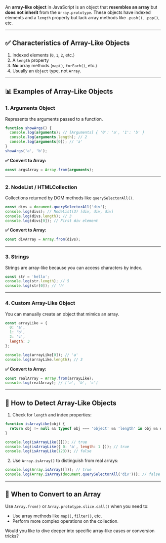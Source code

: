 An **array-like object** in JavaScript is an object that **resembles an array** but **does not inherit** from the `Array.prototype`. These objects have indexed elements and a `length` property but lack array methods like `.push()`, `.pop()`, etc.

---

## ✅ **Characteristics of Array-Like Objects**

1. Indexed elements (`0`, `1`, `2`, etc.)
2. A `length` property
3. **No** array methods (`map()`, `forEach()`, etc.)
4. Usually an `Object` type, not `Array`.

---

## 📊 **Examples of Array-Like Objects**

### 1. **Arguments Object**

Represents the arguments passed to a function.

```javascript
function showArgs() {
  console.log(arguments); // [Arguments] { '0': 'a', '1': 'b' }
  console.log(arguments.length); // 2
  console.log(arguments[0]); // 'a'
}
showArgs('a', 'b');
```

**✅ Convert to Array:**

```javascript
const argsArray = Array.from(arguments);
```

---

### 2. **NodeList / HTMLCollection**

Collections returned by DOM methods like `querySelectorAll()`.

```javascript
const divs = document.querySelectorAll('div');
console.log(divs); // NodeList(3) [div, div, div]
console.log(divs.length); // 3
console.log(divs[0]); // First div element
```

**✅ Convert to Array:**

```javascript
const divArray = Array.from(divs);
```

---

### 3. **Strings**

Strings are array-like because you can access characters by index.

```javascript
const str = 'hello';
console.log(str.length); // 5
console.log(str[0]); // 'h'
```

---

### 4. **Custom Array-Like Object**

You can manually create an object that mimics an array.

```javascript
const arrayLike = {
  0: 'a',
  1: 'b',
  2: 'c',
  length: 3
};

console.log(arrayLike[0]); // 'a'
console.log(arrayLike.length); // 3
```

**✅ Convert to Array:**

```javascript
const realArray = Array.from(arrayLike);
console.log(realArray); // ['a', 'b', 'c']
```

---

## 🔎 **How to Detect Array-Like Objects**

1. Check for `length` and index properties:

```javascript
function isArrayLike(obj) {
  return obj != null && typeof obj === 'object' && 'length' in obj && obj.length >= 0;
}

console.log(isArrayLike([])); // true
console.log(isArrayLike({ 0: 'a', length: 1 })); // true
console.log(isArrayLike(123)); // false
```

2. Use `Array.isArray()` to distinguish from real arrays:

```javascript
console.log(Array.isArray([])); // true
console.log(Array.isArray(document.querySelectorAll('div'))); // false
```

---

## 📌 **When to Convert to an Array**

Use `Array.from()` or `Array.prototype.slice.call()` when you need to:

- Use array methods like `map()`, `filter()`, etc.
- Perform more complex operations on the collection.

Would you like to dive deeper into specific array-like cases or conversion tricks?